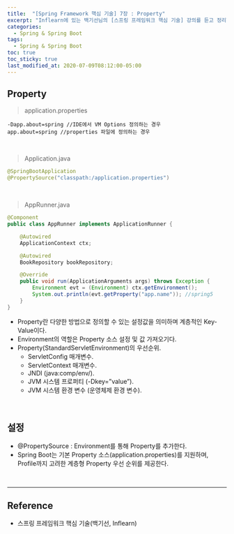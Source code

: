 ```yaml
---
title:  "[Spring Framework 핵심 기술] 7장 : Property"
excerpt: "Inflearn에 있는 백기선님의 [스프링 프레임워크 핵심 기술] 강의를 듣고 정리한 필기이다."
categories:
  - Spring & Spring Boot
tags:
  - Spring & Spring Boot
toc: true
toc_sticky: true
last_modified_at: 2020-07-09T08:12:00-05:00
---
```


## Property

> application.properties

```properties
-Dapp.about=spring //IDE에서 VM Options 정의하는 경우
app.about=spring //properties 파일에 정의하는 경우
```

<br>

> Application.java

```java
@SpringBootApplication
@PropertySource("classpath:/application.properties")
```

<br>

> AppRunner.java

```java
@Component
public class AppRunner implements ApplicationRunner {

    @Autowired
    ApplicationContext ctx;

    @Autowired
    BookRepository bookRepository;

    @Override
    public void run(ApplicationArguments args) throws Exception {
        Environment evt = (Environment) ctx.getEnvironment();
        System.out.println(evt.getProperty("app.name")); //spring5
    }
}
```

* Property란 다양한 방법으로 정의할 수 있는 설정값을 의미하며 계층적인 Key-Value이다.
* Environment의 역할은 Property 소스 설정 및 값 가져오기다.
* Property(StandardServletEnvironment)의 우선순위.
  * ServletConfig 매개변수.
  * ServletContext 매개변수.
  * JNDI (java:comp/env/).
  * JVM 시스템 프로퍼티 (-Dkey=”value”).
  * JVM 시스템 환경 변수 (운영체제 환경 변수).

<br>

## 설정

* @PropertySource : Environment를 통해 Property를 추가한다.
* Spring Boot는 기본 Property 소스(application.properties)를 지원하며, Profile까지 고려한 계층형 Property 우선 순위를 제공한다.

<br>

---

## Reference

*	스프링 프레임워크 핵심 기술(백기선, Inflearn)
